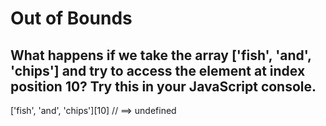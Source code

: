 # Out of Bounds

## What happens if we take the array ['fish', 'and', 'chips'] and try to access the element at index position 10? Try this in your JavaScript console.

['fish', 'and', 'chips'][10] // ==> undefined

